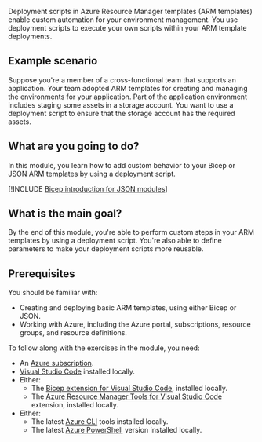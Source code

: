 Deployment scripts in Azure Resource Manager templates (ARM templates) enable custom automation for your environment management. You use deployment scripts to execute your own scripts within your ARM template deployments.

## Example scenario

Suppose you're a member of a cross-functional team that supports an application. Your team adopted ARM templates for creating and managing the environments for your application. Part of the application environment includes staging some assets in a storage account. You want to use a deployment script to ensure that the storage account has the required assets.

## What are you going to do?

In this module, you learn how to add custom behavior to your Bicep or JSON ARM templates by using a deployment script.

[!INCLUDE [Bicep introduction for JSON modules](../../includes/azure-template-json-bicep-intro.md)]

## What is the main goal?

By the end of this module, you're able to perform custom steps in your ARM templates by using a deployment script. You're also able to define parameters to make your deployment scripts more reusable.

## Prerequisites

You should be familiar with:

- Creating and deploying basic ARM templates, using either Bicep or JSON.
- Working with Azure, including the Azure portal, subscriptions, resource groups, and resource definitions.

To follow along with the exercises in the module, you need:

- An [Azure subscription](https://azure.microsoft.com/free/?azure-portal=true).
- [Visual Studio Code](https://code.visualstudio.com?azure-portal=true) installed locally.
- Either:
  - The [Bicep extension for Visual Studio Code](https://marketplace.visualstudio.com/items?itemName=ms-azuretools.vscode-bicep), installed locally.
  - The [Azure Resource Manager Tools for Visual Studio Code](https://marketplace.visualstudio.com/items?itemName=msazurermtools.azurerm-vscode-tools&azure-portal=true) extension, installed locally.
- Either:
  - The latest [Azure CLI](/cli/azure/install-azure-cli?azure-portal=true) tools installed locally.
  - The latest [Azure PowerShell](/powershell/azure/install-az-ps?azure-portal=true) version installed locally.

